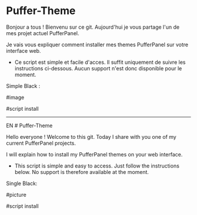 # Puffer-Theme

Bonjour a tous ! Bienvenu sur ce git. Aujourd'hui je vous partage l'un de mes projet actuel PufferPanel. 

Je vais vous expliquer comment installer mes themes PufferPanel sur votre interface web. 

* Ce script est simple et facile d'acces. Il suffit uniquement de suivre les instructions ci-dessous. Aucun support n'est donc disponible pour le moment.

Simple Black :  

#image

#script install

------------------------------------------------------------------------

EN # Puffer-Theme 

Hello everyone ! Welcome to this git. Today I share with you one of my current PufferPanel projects.

I will explain how to install my PufferPanel themes on your web interface.

* This script is simple and easy to access. Just follow the instructions below. No support is therefore available at the moment.

Single Black:

#picture

#script install